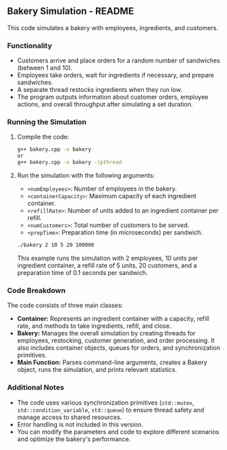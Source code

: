 ## Bakery Simulation - README

This code simulates a bakery with employees, ingredients, and customers. 

### Functionality

* Customers arrive and place orders for a random number of sandwiches (between 1 and 10).
* Employees take orders, wait for ingredients if necessary, and prepare sandwiches.
* A separate thread restocks ingredients when they run low.
* The program outputs information about customer orders, employee actions, and overall throughput after simulating a set duration.

### Running the Simulation

1. Compile the code:

   ```bash
   g++ bakery.cpp -o bakery
   or
   g++ bakery.cpp -o bakery -lpthread
   ```

2. Run the simulation with the following arguments:

   - `<numEmployees>`: Number of employees in the bakery.
   - `<containerCapacity>`: Maximum capacity of each ingredient container.
   - `<refillRate>`: Number of units added to an ingredient container per refill.
   - `<numCustomers>`: Total number of customers to be served.
   - `<prepTime>`: Preparation time (in microseconds) per sandwich.

   ```bash
   ./bakery 2 10 5 20 100000
   ```

   This example runs the simulation with 2 employees, 10 units per ingredient container, a refill rate of 5 units, 20 customers, and a preparation time of 0.1 seconds per sandwich.

### Code Breakdown

The code consists of three main classes:

* **Container:** Represents an ingredient container with a capacity, refill rate, and methods to take ingredients, refill, and close.
* **Bakery:** Manages the overall simulation by creating threads for employees, restocking, customer generation, and order processing. It also includes container objects, queues for orders, and synchronization primitives.
* **Main Function:** Parses command-line arguments, creates a Bakery object, runs the simulation, and prints relevant statistics.

### Additional Notes

* The code uses various synchronization primitives (`std::mutex`, `std::condition_variable`, `std::queue`) to ensure thread safety and manage access to shared resources.
* Error handling is not included in this version. 
* You can modify the parameters and code to explore different scenarios and optimize the bakery's performance.
